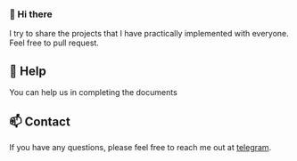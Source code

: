 ### 👋 Hi there 

I try to share the projects that I have practically implemented with everyone.
Feel free to pull request.

## 👯 Help
You can help us in completing the documents

## 📫 Contact 
If you have any questions, please feel free to reach me out at [telegram](https://t.me/SmkoB).
